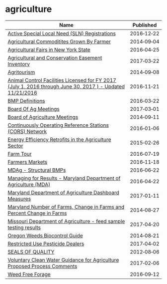 # agriculture

Name | Published
---- | ---------
[Active Special Local Need (SLN) Registrations](../datasets/34xi-94yi.md) | 2016&#x2011;12&#x2011;22
[Agricultural Commoditites Grown By Farmer](../datasets/hma6-9xbg.md) | 2014&#x2011;09&#x2011;04
[Agricultural Fairs in New York State](../datasets/wcwd-s5vt.md) | 2016&#x2011;04&#x2011;25
[Agricultural and Conservation Easement Inventory](../datasets/jh6m-rvdj.md) | 2017&#x2011;03&#x2011;22
[Agritourism](../datasets/q79s-2vp7.md) | 2014&#x2011;09&#x2011;08
[Animal Control Facilities Licensed for FY 2017 (July 1, 2016 through June 30, 2017 ) - Updated 11/21/2016](../datasets/7ntz-mz5d.md) | 2016&#x2011;11&#x2011;21
[BMP Definitions](../datasets/rm5m-2b2j.md) | 2016&#x2011;03&#x2011;22
[Board Of Ag Meetings](../datasets/peu4-h785.md) | 2017&#x2011;03&#x2011;01
[Board of Agriculture Meetings](../datasets/n98t-fehm.md) | 2014&#x2011;09&#x2011;11
[Continuously Operating Reference Stations (CORS) Network](../datasets/j7t6-d8a8.md) | 2016&#x2011;01&#x2011;06
[Energy Efficiency Retrofits in the Agriculture Sector](../datasets/9fqr-i344.md) | 2015&#x2011;02&#x2011;26
[Farm Tour](../datasets/pc9u-imet.md) | 2016&#x2011;07&#x2011;19
[Farmers Markets](../datasets/qkcc-8trv.md) | 2016&#x2011;11&#x2011;18
[MDAg - Structural BMPs](../datasets/6xeb-v5qh.md) | 2016&#x2011;06&#x2011;22
[Managing for Results - Maryland Department of Agriculture (MDA)](../datasets/85fh-5hyc.md) | 2016&#x2011;04&#x2011;22
[Maryland Department of Agriculture Dashboard Measures](../datasets/c8in-uuu9.md) | 2017&#x2011;01&#x2011;11
[Maryland Number of Farms, Change in Farms and Percent Change in Farms](../datasets/ewiz-p5uf.md) | 2014&#x2011;08&#x2011;27
[Missouri Department of Agriculture - feed sample testing results](../datasets/y9w9-qkg2.md) | 2017&#x2011;04&#x2011;20
[Oregon Weeds Biocontrol Guide](../datasets/m8fv-efat.md) | 2014&#x2011;08&#x2011;21
[Restricted Use Pesticide Dealers](../datasets/cai8-hwet.md) | 2017&#x2011;04&#x2011;02
[SEALS OF QUALITY](../datasets/usck-9d9m.md) | 2012&#x2011;08&#x2011;06
[Voluntary Clean Water Guidance for Agriculture Proposed Process Comments](../datasets/ferj-zqte.md) | 2017&#x2011;02&#x2011;06
[Weed Free Forage](../datasets/rakx-9znf.md) | 2016&#x2011;09&#x2011;12

